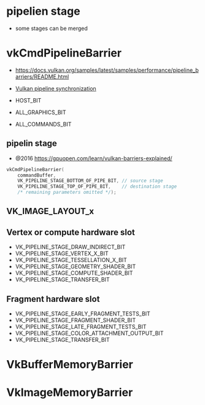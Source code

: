 # pipelien stage

- some stages can be merged

# vkCmdPipelineBarrier

- https://docs.vulkan.org/samples/latest/samples/performance/pipeline_barriers/README.html
- [Vulkan pipeline synchronization](https://developer.arm.com/documentation/101897/0304/Optimizing-application-logic/Vulkan-pipeline-synchronization)

- HOST_BIT
- ALL_GRAPHICS_BIT
- ALL_COMMANDS_BIT

## pipelin stage

- @2016 https://gpuopen.com/learn/vulkan-barriers-explained/

```c
vkCmdPipelineBarrier(
    commandBuffer,
    VK_PIPELINE_STAGE_BOTTOM_OF_PIPE_BIT, // source stage
    VK_PIPELINE_STAGE_TOP_OF_PIPE_BIT,    // destination stage
    /* remaining parameters omitted */);
```

## VK_IMAGE_LAYOUT_x



## Vertex or compute hardware slot

- VK_PIPELINE_STAGE_DRAW_INDIRECT_BIT
- VK_PIPELINE_STAGE_VERTEX_X_BIT
- VK_PIPELINE_STAGE_TESSELLATION_X_BIT
- VK_PIPELINE_STAGE_GEOMETRY_SHADER_BIT
- VK_PIPELINE_STAGE_COMPUTE_SHADER_BIT
- VK_PIPELINE_STAGE_TRANSFER_BIT

## Fragment hardware slot

- VK_PIPELINE_STAGE_EARLY_FRAGMENT_TESTS_BIT
- VK_PIPELINE_STAGE_FRAGMENT_SHADER_BIT
- VK_PIPELINE_STAGE_LATE_FRAGMENT_TESTS_BIT
- VK_PIPELINE_STAGE_COLOR_ATTACHMENT_OUTPUT_BIT
- VK_PIPELINE_STAGE_TRANSFER_BIT

# VkBufferMemoryBarrier

# VkImageMemoryBarrier
